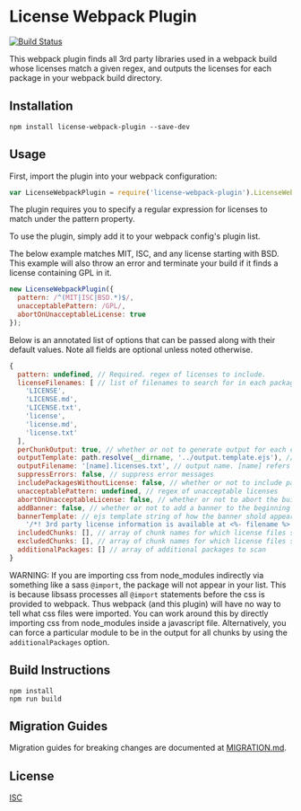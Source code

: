 # License Webpack Plugin

[![Build Status](https://api.travis-ci.org/xz64/license-webpack-plugin.svg?branch=master)](https://travis-ci.org/xz64/license-webpack-plugin)

This webpack plugin finds all 3rd party libraries used in a webpack build whose
licenses match a given regex, and outputs the licenses for each package in your
webpack build directory.

## Installation
`npm install license-webpack-plugin --save-dev`

## Usage

First, import the plugin into your webpack configuration:

```javascript
var LicenseWebpackPlugin = require('license-webpack-plugin').LicenseWebpackPlugin;
```
The plugin requires you to specify a regular expression for licenses to match
under the pattern property.


To use the plugin, simply add it to your webpack config's plugin list.

The below example matches MIT, ISC, and any license starting with BSD.
This example will also throw an error and terminate your build if it finds a
license containing GPL in it.

```javascript
new LicenseWebpackPlugin({
  pattern: /^(MIT|ISC|BSD.*)$/,
  unacceptablePattern: /GPL/,
  abortOnUnacceptableLicense: true
});
```

Below is an annotated list of options that can be passed along with their default values. Note all fields are optional unless noted otherwise.

```javascript
{
  pattern: undefined, // Required. regex of licenses to include.
  licenseFilenames: [ // list of filenames to search for in each package
    'LICENSE',
    'LICENSE.md',
    'LICENSE.txt',
    'license',
    'license.md',
    'license.txt'
  ],
  perChunkOutput: true, // whether or not to generate output for each chunk, for just create one file with all the licenses combined
  outputTemplate: path.resolve(__dirname, '../output.template.ejs'), // ejs template for rendering the licenses
  outputFilename: '[name].licenses.txt', // output name. [name] refers to the chunk name here. Any properties of the chunk can be used here, such as [hash]. If perChunkOutput is false, the default value is 'licenses.txt'
  suppressErrors: false, // suppress error messages
  includePackagesWithoutLicense: false, // whether or not to include packages that are missing a license
  unacceptablePattern: undefined, // regex of unacceptable licenses
  abortOnUnacceptableLicense: false, // whether or not to abort the build if an unacceptable license is detected
  addBanner: false, // whether or not to add a banner to the beginning of all js files in the chunk indicating where the licenses are
  bannerTemplate: // ejs template string of how the banner shold appear at the beginning of each js file in the chunk
    '/*! 3rd party license information is available at <%- filename %> */',
  includedChunks: [], // array of chunk names for which license files should be produced
  excludedChunks: [], // array of chunk names for which license files should not be produced. If a chunk is both included and excluded, then it is ultimately excluded.
  additionalPackages: [] // array of additional packages to scan
}
```

WARNING: If you are importing css from node\_modules indirectly via something like a sass `@import`, the package will not appear in your list. This is because libsass processes all `@import` statements before the css is provided to webpack. Thus webpack (and this plugin) will have no way to tell what css files were imported. You can work around this by directly importing css from node\_modules inside a javascript file. Alternatively, you can force a particular module to be in the output for all chunks by using the `additionalPackages` option.

## Build Instructions

```
npm install
npm run build
```

## Migration Guides

Migration guides for breaking changes are documented at [MIGRATION.md](MIGRATION.md).

## License
[ISC](https://opensource.org/licenses/ISC)
